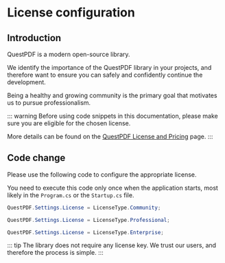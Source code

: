 # License configuration

## Introduction

QuestPDF is a modern open-source library.

We identify the importance of the QuestPDF library in your projects, and therefore want to ensure you can safely and confidently continue the development.

Being a healthy and growing community is the primary goal that motivates us to pursue professionalism.

::: warning
Before using code snippets in this documentation, please make sure you are eligible for the chosen license.

More details can be found on the [QuestPDF License and Pricing](https://www.questpdf.com/pricing.html) page.
:::


## Code change

Please use the following code to configure the appropriate license.

You need to execute this code only once when the application starts, most likely in the `Program.cs` or the `Startup.cs` file.

```csharp
QuestPDF.Settings.License = LicenseType.Community;
```

```csharp
QuestPDF.Settings.License = LicenseType.Professional;
```

```csharp
QuestPDF.Settings.License = LicenseType.Enterprise;
```

::: tip
The library does not require any license key.
We trust our users, and therefore the process is simple.
:::
